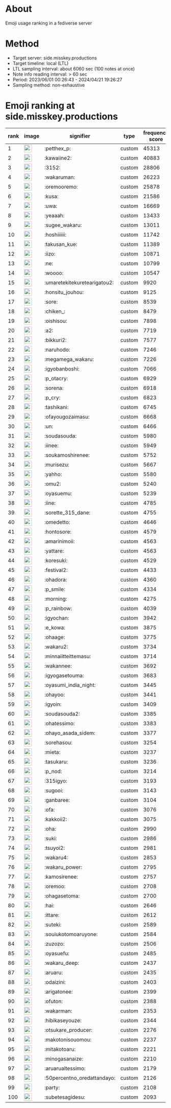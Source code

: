 # About
Emoji usage ranking in a fediverse server

# Method
- Target server: side.misskey.productions
- Target timeline: local (LTL)
- LTL sampling interval: about 6060 sec (100 notes at once)
- Note info reading interval: > 60 sec
- Period: 2023/06/01 00:26:43 - 2024/04/21 19:26:27 
- Sampling method: non-exhaustive

# Emoji ranking at side.misskey.productions

|rank|image|signifier|type|frequency score|
|----|----|----|----|----|
|1|<img height="24" src="https://side.misskey.productions/emoji/petthex_p.webp">|:petthex_p:|custom|45313|
|2|<img height="24" src="https://side.misskey.productions/emoji/kawaiine2.webp">|:kawaiine2:|custom|40883|
|3|<img height="24" src="https://side.misskey.productions/emoji/3152.webp">|:3152:|custom|28806|
|4|<img height="24" src="https://side.misskey.productions/emoji/wakaruman.webp">|:wakaruman:|custom|26223|
|5|<img height="24" src="https://side.misskey.productions/emoji/oremooremo.webp">|:oremooremo:|custom|25878|
|6|<img height="24" src="https://side.misskey.productions/emoji/kusa.webp">|:kusa:|custom|21586|
|7|<img height="24" src="https://side.misskey.productions/emoji/uwa.webp">|:uwa:|custom|16669|
|8|<img height="24" src="https://side.misskey.productions/emoji/yeaaah.webp">|:yeaaah:|custom|13433|
|9|<img height="24" src="https://side.misskey.productions/emoji/sugee_wakaru.webp">|:sugee_wakaru:|custom|13011|
|10|<img height="24" src="https://side.misskey.productions/emoji/hoshiiiiii.webp">|:hoshiiiiii:|custom|11742|
|11|<img height="24" src="https://side.misskey.productions/emoji/takusan_kue.webp">|:takusan_kue:|custom|11389|
|12|<img height="24" src="https://side.misskey.productions/emoji/iizo.webp">|:iizo:|custom|10871|
|13|<img height="24" src="https://side.misskey.productions/emoji/ne.webp">|:ne:|custom|10799|
|14|<img height="24" src="https://side.misskey.productions/emoji/woooo.webp">|:woooo:|custom|10547|
|15|<img height="24" src="https://side.misskey.productions/emoji/umaretekitekuretearigatou2.webp">|:umaretekitekuretearigatou2:|custom|9920|
|16|<img height="24" src="https://side.misskey.productions/emoji/honsitu_jouhou.webp">|:honsitu_jouhou:|custom|9125|
|17|<img height="24" src="https://side.misskey.productions/emoji/sore.webp">|:sore:|custom|8539|
|18|<img height="24" src="https://side.misskey.productions/emoji/chiken_.webp">|:chiken_:|custom|8479|
|19|<img height="24" src="https://side.misskey.productions/emoji/oishisou.webp">|:oishisou:|custom|7898|
|20|<img height="24" src="https://side.misskey.productions/emoji/a2.webp">|:a2:|custom|7719|
|21|<img height="24" src="https://side.misskey.productions/emoji/bikkuri2.webp">|:bikkuri2:|custom|7577|
|22|<img height="24" src="https://side.misskey.productions/emoji/naruhodo.webp">|:naruhodo:|custom|7246|
|23|<img height="24" src="https://side.misskey.productions/emoji/megamega_wakaru.webp">|:megamega_wakaru:|custom|7226|
|24|<img height="24" src="https://side.misskey.productions/emoji/igyobanboshi.webp">|:igyobanboshi:|custom|7066|
|25|<img height="24" src="https://side.misskey.productions/emoji/p_otacry.webp">|:p_otacry:|custom|6929|
|26|<img height="24" src="https://side.misskey.productions/emoji/sorena.webp">|:sorena:|custom|6918|
|27|<img height="24" src="https://side.misskey.productions/emoji/p_cry.webp">|:p_cry:|custom|6823|
|28|<img height="24" src="https://side.misskey.productions/emoji/tashikani.webp">|:tashikani:|custom|6745|
|29|<img height="24" src="https://side.misskey.productions/emoji/ofayougozaimasu.webp">|:ofayougozaimasu:|custom|6668|
|30|<img height="24" src="https://side.misskey.productions/emoji/un.webp">|:un:|custom|6466|
|31|<img height="24" src="https://side.misskey.productions/emoji/soudasouda.webp">|:soudasouda:|custom|5980|
|32|<img height="24" src="https://side.misskey.productions/emoji/iinee.webp">|:iinee:|custom|5949|
|33|<img height="24" src="https://side.misskey.productions/emoji/soukamoshirenee.webp">|:soukamoshirenee:|custom|5752|
|34|<img height="24" src="https://side.misskey.productions/emoji/murisezu.webp">|:murisezu:|custom|5667|
|35|<img height="24" src="https://side.misskey.productions/emoji/yahho.webp">|:yahho:|custom|5580|
|36|<img height="24" src="https://side.misskey.productions/emoji/omu2.webp">|:omu2:|custom|5240|
|37|<img height="24" src="https://side.misskey.productions/emoji/oyasuemu.webp">|:oyasuemu:|custom|5239|
|38|<img height="24" src="https://side.misskey.productions/emoji/iine.webp">|:iine:|custom|4785|
|39|<img height="24" src="https://side.misskey.productions/emoji/sorette_315_dane.webp">|:sorette_315_dane:|custom|4755|
|40|<img height="24" src="https://side.misskey.productions/emoji/omedetto.webp">|:omedetto:|custom|4646|
|41|<img height="24" src="https://side.misskey.productions/emoji/hontosore.webp">|:hontosore:|custom|4579|
|42|<img height="24" src="https://side.misskey.productions/emoji/amarinimoii.webp">|:amarinimoii:|custom|4563|
|43|<img height="24" src="https://side.misskey.productions/emoji/yattare.webp">|:yattare:|custom|4563|
|44|<img height="24" src="https://side.misskey.productions/emoji/koresuki.webp">|:koresuki:|custom|4529|
|45|<img height="24" src="https://side.misskey.productions/emoji/festival2.webp">|:festival2:|custom|4433|
|46|<img height="24" src="https://side.misskey.productions/emoji/ohadora.webp">|:ohadora:|custom|4360|
|47|<img height="24" src="https://side.misskey.productions/emoji/p_smile.webp">|:p_smile:|custom|4334|
|48|<img height="24" src="https://side.misskey.productions/emoji/morning.webp">|:morning:|custom|4275|
|49|<img height="24" src="https://side.misskey.productions/emoji/p_rainbow.webp">|:p_rainbow:|custom|4039|
|50|<img height="24" src="https://side.misskey.productions/emoji/igyochan.webp">|:igyochan:|custom|3942|
|51|<img height="24" src="https://side.misskey.productions/emoji/e_kowa.webp">|:e_kowa:|custom|3875|
|52|<img height="24" src="https://side.misskey.productions/emoji/ohaage.webp">|:ohaage:|custom|3775|
|53|<img height="24" src="https://side.misskey.productions/emoji/wakaru2.webp">|:wakaru2:|custom|3734|
|54|<img height="24" src="https://side.misskey.productions/emoji/minnaiitteittemasu.webp">|:minnaiitteittemasu:|custom|3714|
|55|<img height="24" src="https://side.misskey.productions/emoji/wakannee.webp">|:wakannee:|custom|3692|
|56|<img height="24" src="https://side.misskey.productions/emoji/igyogasetouma.webp">|:igyogasetouma:|custom|3683|
|57|<img height="24" src="https://side.misskey.productions/emoji/oyasumi_india_night.webp">|:oyasumi_india_night:|custom|3445|
|58|<img height="24" src="https://side.misskey.productions/emoji/ohayoo.webp">|:ohayoo:|custom|3441|
|59|<img height="24" src="https://side.misskey.productions/emoji/igyoin.webp">|:igyoin:|custom|3409|
|60|<img height="24" src="https://side.misskey.productions/emoji/soudasouda2.webp">|:soudasouda2:|custom|3385|
|61|<img height="24" src="https://side.misskey.productions/emoji/ohatessimo.webp">|:ohatessimo:|custom|3383|
|62|<img height="24" src="https://side.misskey.productions/emoji/ohayo_asada_sidem.webp">|:ohayo_asada_sidem:|custom|3377|
|63|<img height="24" src="https://side.misskey.productions/emoji/sorehasou.webp">|:sorehasou:|custom|3254|
|64|<img height="24" src="https://side.misskey.productions/emoji/mieta.webp">|:mieta:|custom|3237|
|65|<img height="24" src="https://side.misskey.productions/emoji/tasukaru.webp">|:tasukaru:|custom|3236|
|66|<img height="24" src="https://side.misskey.productions/emoji/p_nod.webp">|:p_nod:|custom|3214|
|67|<img height="24" src="https://side.misskey.productions/emoji/315igyo.webp">|:315igyo:|custom|3193|
|68|<img height="24" src="https://side.misskey.productions/emoji/sugooi.webp">|:sugooi:|custom|3143|
|69|<img height="24" src="https://side.misskey.productions/emoji/ganbaree.webp">|:ganbaree:|custom|3104|
|70|<img height="24" src="https://side.misskey.productions/emoji/ofa.webp">|:ofa:|custom|3076|
|71|<img height="24" src="https://side.misskey.productions/emoji/kakkoii2.webp">|:kakkoii2:|custom|3075|
|72|<img height="24" src="https://side.misskey.productions/emoji/oha.webp">|:oha:|custom|2990|
|73|<img height="24" src="https://side.misskey.productions/emoji/suki.webp">|:suki:|custom|2986|
|74|<img height="24" src="https://side.misskey.productions/emoji/tsuyoi2.webp">|:tsuyoi2:|custom|2981|
|75|<img height="24" src="https://side.misskey.productions/emoji/wakaru4.webp">|:wakaru4:|custom|2853|
|76|<img height="24" src="https://side.misskey.productions/emoji/wakaru_power.webp">|:wakaru_power:|custom|2795|
|77|<img height="24" src="https://side.misskey.productions/emoji/kamosirenee.webp">|:kamosirenee:|custom|2757|
|78|<img height="24" src="https://side.misskey.productions/emoji/oremoo.webp">|:oremoo:|custom|2708|
|79|<img height="24" src="https://side.misskey.productions/emoji/ohagasetoma.webp">|:ohagasetoma:|custom|2700|
|80|<img height="24" src="https://side.misskey.productions/emoji/hai.webp">|:hai:|custom|2646|
|81|<img height="24" src="https://side.misskey.productions/emoji/ittare.webp">|:ittare:|custom|2612|
|82|<img height="24" src="https://side.misskey.productions/emoji/suteki.webp">|:suteki:|custom|2589|
|83|<img height="24" src="https://side.misskey.productions/emoji/souiukotomoaruyone.webp">|:souiukotomoaruyone:|custom|2584|
|84|<img height="24" src="https://side.misskey.productions/emoji/zuzozo.webp">|:zuzozo:|custom|2506|
|85|<img height="24" src="https://side.misskey.productions/emoji/oyasuefu.webp">|:oyasuefu:|custom|2485|
|86|<img height="24" src="https://side.misskey.productions/emoji/wakaru_deep.webp">|:wakaru_deep:|custom|2437|
|87|<img height="24" src="https://side.misskey.productions/emoji/aruaru.webp">|:aruaru:|custom|2435|
|88|<img height="24" src="https://side.misskey.productions/emoji/odaizini.webp">|:odaizini:|custom|2403|
|89|<img height="24" src="https://side.misskey.productions/emoji/arigatonee.webp">|:arigatonee:|custom|2399|
|90|<img height="24" src="https://side.misskey.productions/emoji/ofuton.webp">|:ofuton:|custom|2388|
|91|<img height="24" src="https://side.misskey.productions/emoji/wakarman.webp">|:wakarman:|custom|2353|
|92|<img height="24" src="https://side.misskey.productions/emoji/hibikaseyouze.webp">|:hibikaseyouze:|custom|2344|
|93|<img height="24" src="https://side.misskey.productions/emoji/otsukare_producer.webp">|:otsukare_producer:|custom|2276|
|94|<img height="24" src="https://side.misskey.productions/emoji/makotonisouomou.webp">|:makotonisouomou:|custom|2237|
|95|<img height="24" src="https://side.misskey.productions/emoji/mitakotoaru.webp">|:mitakotoaru:|custom|2221|
|96|<img height="24" src="https://side.misskey.productions/emoji/minogasanaize.webp">|:minogasanaize:|custom|2210|
|97|<img height="24" src="https://side.misskey.productions/emoji/aruarualtessimo.webp">|:aruarualtessimo:|custom|2179|
|98|<img height="24" src="https://side.misskey.productions/emoji/50percentno_oredattandayo.webp">|:50percentno_oredattandayo:|custom|2126|
|99|<img height="24" src="https://side.misskey.productions/emoji/party.webp">|:party:|custom|2108|
|100|<img height="24" src="https://side.misskey.productions/emoji/subetesagidesu.webp">|:subetesagidesu:|custom|2093|
